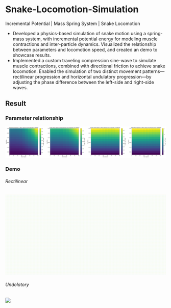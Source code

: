 # Snake-Locomotion-Simulation
Incremental Potential | Mass Spring System | Snake Locomotion

- Developed a physics-based simulation of snake motion using a spring-mass system, with incremental potential energy for modeling muscle contractions and inter-particle dynamics. Visualized the relationship between parameters and locomotion speed, and created an demo to showcase results.
-  Implemented a custom traveling compression sine-wave to simulate muscle contractions, combined with directional friction to achieve snake locomotion. Enabled the simulation of two distinct movement patterns—rectilinear progression and horizontal undulatory progression—by adjusting the phase difference between the left-side and right-side waves.

## Result

### Parameter relationship

![](README/rectilinear.png)

### Demo

###### Rectilinear

![](README/rectilinear.gif)

###### Undolatory

![](README/undolatory.gif)
